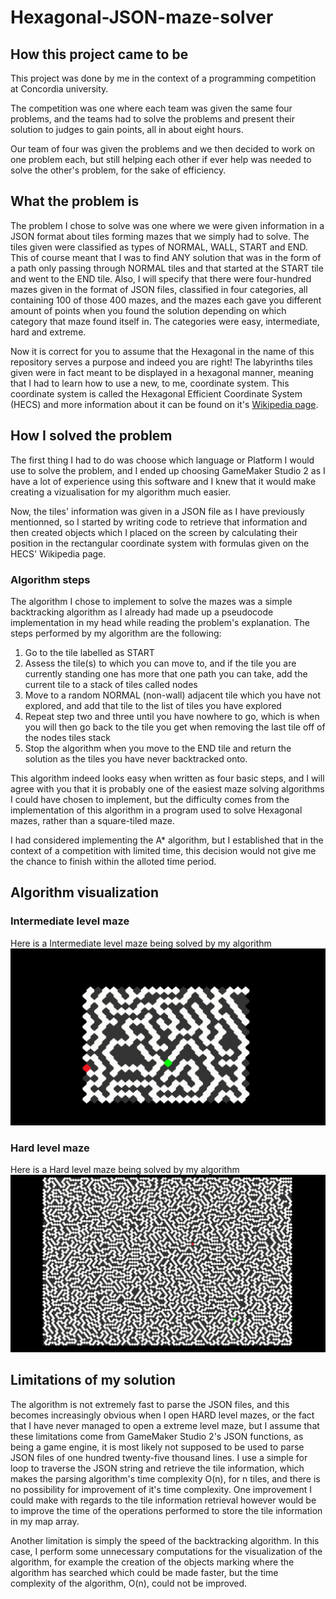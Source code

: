 # Hexagonal-JSON-maze-solver
## How this project came to be
This project was done by me in the context of a programming competition at Concordia university.

The competition was one where each team was given the same four problems, and the teams had to solve the problems and present their solution to judges to gain points, all in about eight hours.

Our team of four was given the problems and we then decided to work on one problem each, but still helping each other if ever help was needed to solve the other's problem, for the sake of efficiency.

## What the problem is
The problem I chose to solve was one where we were given information in a JSON format about tiles forming mazes that we simply had to solve. The tiles given were classified as types of NORMAL, WALL, START and END. This of course meant
that I was to find ANY solution that was in the form of a path only passing through NORMAL tiles and that started at the START tile and went to the END tile. Also, I will specify that there were four-hundred mazes given in the format of JSON files, classified
in four categories, all containing 100 of those 400 mazes, and the mazes each gave you different amount of points when you found the solution depending on which category that maze found itself in. The categories were easy, intermediate, hard and extreme.

Now it is correct for you to assume that the Hexagonal in the name of this repository serves a purpose and indeed you are right! The labyrinths tiles given were in fact meant to be displayed in a hexagonal manner, meaning that I had to learn how to use a new, to me, coordinate system.
This coordinate system is called the Hexagonal Efficient Coordinate System (HECS) and more information about it can be found on it's [Wikipedia page](https://en.wikipedia.org/wiki/Hexagonal_Efficient_Coordinate_System).

## How I solved the problem
The first thing I had to do was choose which language or Platform I would use to solve the problem, and I ended up choosing GameMaker Studio 2 as I have a lot of experience using this software and I knew that it would make creating a vizualisation for my algorithm much easier.

Now, the tiles' information was given in a JSON file as I have previously mentionned, so I started by writing code to retrieve that information and then created objects which I placed on the screen by calculating their position in the rectangular coordinate system with formulas given on the 
HECS' Wikipedia page.

### Algorithm steps
The algorithm I chose to implement to solve the mazes was a simple backtracking algorithm as I already had made up a pseudocode implementation in my head while reading the problem's explanation. The steps performed by my algorithm are the following:
1. Go to the tile labelled as START
2. Assess the tile(s) to which you can move to, and if the tile you are currently standing one has more that one path you can take, add the current tile to a stack of tiles called nodes
3. Move to a random NORMAL (non-wall) adjacent tile which you have not explored, and add that tile to the list of tiles you have explored
4. Repeat step two and three until you have nowhere to go, which is when you will then go back to the tile you get when removing the last tile off of the nodes tiles stack
5. Stop the algorithm when you move to the END tile and return the solution as the tiles you have never backtracked onto.

This algorithm indeed looks easy when written as four basic steps, and I will agree with you that it is probably one of the easiest maze solving algorithms I could have chosen to implement, but the difficulty comes from the implementation of this 
algorithm in a program used to solve Hexagonal mazes, rather than a square-tiled maze.

I had considered implementing the A* algorithm, but I established that in the context of a competition with limited time, this decision would not give me the chance to finish within the alloted time period.

## Algorithm visualization
### Intermediate level maze
Here is a Intermediate level maze being solved by my algorithm
![](IntermediateMaze.gif)

### Hard level maze
Here is a Hard level maze being solved by my algorithm
![](HardMaze.gif)

## Limitations of my solution
The algorithm is not extremely fast to parse the JSON files, and this becomes increasingly obvious when I open HARD level mazes, or the fact that I have never managed to open a extreme level maze, but I assume that these limitations come from GameMaker Studio 2's JSON functions, as being a game engine, it is most likely not supposed to be used to parse JSON files of one hundred twenty-five thousand lines. I use a simple for loop to traverse the JSON string and retrieve the tile information, which makes the parsing algorithm's time complexity O(n), for n tiles, and there is no possibility for improvement of it's time complexity. One improvement I could make with regards to the tile information retrieval however would be to improve the time of the operations performed to store the tile information in my map array.

Another limitation is simply the speed of the backtracking algorithm. In this case, I perform some unnecessary computations for the visualization of the algorithm, for example the creation of the objects marking where the algorithm has searched which could be made faster, but the time complexity of the algorithm, O(n), could not be improved.
